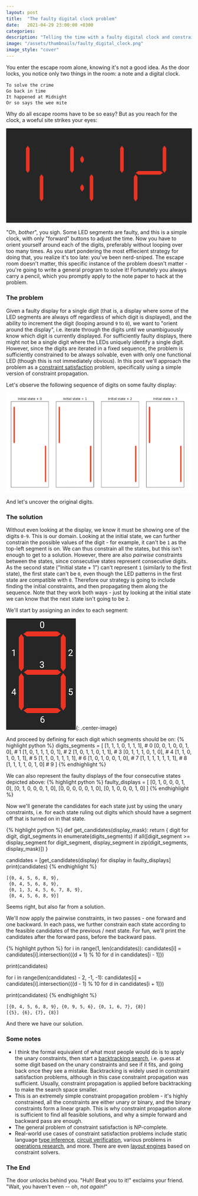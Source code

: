 ```yaml
---
layout: post
title:  "The faulty digital clock problem"
date:   2021-04-29 23:00:00 +0300
categories:
description: "Telling the time with a faulty digital clock and constraint propagation"
image: "/assets/thumbnails/faulty_digital_clock.png"
image_style: "cover"
---
```

You enter the escape room alone, knowing it's not a good idea. As the door locks, you notice only two things in the room: a note and a digital clock.
```
To solve the crime
Go back in time
It happened at Midnight
Or so says the wee mite
```
Why do all escape rooms have to be so easy? But as you reach for the clock, a woeful site strikes your eyes:

![Digital clock with some LED segments missing](/assets/faulty-digital-clock/really_faulty_digital_clock.png)

"Oh, _bother_", you sigh. Some LED segments are faulty, and this is a simple clock, with only "forward" buttons to adjust the time. Now you have to orient yourself around each of the digits, preferably without looping over too many times. As you start pondering the most effiecient strategy for doing that, you realize it's too late: you've been nerd-sniped. The escape room doesn't matter, this specific instance of the problem doesn't matter - you're going to write a general program to solve it! Fortunately you always carry a pencil, which you promptly apply to the note paper to hack at the problem.

### The problem
Given a faulty display for a single digit (that is, a display where some of the LED segments are always off regardless of which digit is displayed), and the ability to increment the digit (looping around `9` to `0`), we want to "orient around the display", i.e. iterate through the digits until we unambiguously know which digit is currently displayed. For sufficiently faulty displays, there might not be a single digit where the LEDs uniquely identify a single digit. However, since the digits are iterated in a fixed sequence, the problem is sufficiently constrained to be always solvable, even with only one functional LED (though this is not immediately obvious). In this post we'll approach the problem as a  [constraint satisfaction](https://en.wikipedia.org/wiki/Constraint_satisfaction) problem, specifically using a simple version of constraint propagation.

Let's observe the following sequence of digits on some faulty display:

![Visualization of several steps of single faulty display](/assets/faulty-digital-clock/faulty_display_steps.png)

And let's uncover the original digits.

### The solution
Without even looking at the display, we know it must be showing one of the digits `0-9`. This is our domain. Looking at the initial state, we can further constrain the possible values of the digit - for example, it can't be `1` as the top-left segment is on. We can thus constrain all the states, but this isn't enough to get to a solution. However, there are also _pairwise_ constraints between the states, since consecutive states represent consecutive digits. As the second state ("Initial state + 1") can't represent `1` (similarly to the first state), the first state can't be `0`, even though the LED patterns in the first state are compatible with `0`. Therefore our strategy is going to include finding the initial constraints, and then propagating them along the sequence. Note that they work both ways - just by looking at the initial state we can know that the next state isn't going to be `2`.

We'll start by assigning an index to each segment:

![LED segments with indices assigned to them](/assets/faulty-digital-clock/segment_indices.png){: .center-image}

And proceed by defining for each digit which segments should be on:
{% highlight python %}
digits_segments = [
    [1, 1, 1, 0, 1, 1, 1],  # 0
    [0, 0, 1, 0, 0, 1, 0],  # 1
    [1, 0, 1, 1, 1, 0, 1],  # 2
    [1, 0, 1, 1, 0, 1, 1],  # 3
    [0, 1, 1, 1, 0, 1, 0],  # 4
    [1, 1, 0, 1, 0, 1, 1],  # 5
    [1, 1, 0, 1, 1, 1, 1],  # 6
    [1, 0, 1, 0, 0, 1, 0],  # 7
    [1, 1, 1, 1, 1, 1, 1],  # 8
    [1, 1, 1, 1, 0, 1, 0]   # 9
]
{% endhighlight %}

We can also represent the faulty displays of the four consecutive states depicted above:
{% highlight python %}
faulty_displays = [
    [0, 1, 0, 0, 0, 1, 0],
    [0, 1, 0, 0, 0, 1, 0],
    [0, 0, 0, 0, 0, 1, 0],
    [0, 1, 0, 0, 0, 1, 0]
]
{% endhighlight %}


Now we'll generate the candidates for each state just by using the unary constraints, i.e. for each state ruling out digits which should have a segment off that is turned on in that state.

{% highlight python %}
def get_candidates(display_mask):
    return {
        digit for digit, digit_segments in enumerate(digits_segments)
        if all([digit_segment >= display_segment
                for digit_segment, display_segment
                in zip(digit_segments, display_mask)])
    }

candidates = [get_candidates(display) for display in faulty_displays]
print(candidates)
{% endhighlight %}

```
[{0, 4, 5, 6, 8, 9},
 {0, 4, 5, 6, 8, 9},
 {0, 1, 3, 4, 5, 6, 7, 8, 9},
 {0, 4, 5, 6, 8, 9}]
```

Seems right, but also far from a solution.

We'll now apply the pairwise constraints, in two passes - one forward and one backward. In each pass, we further constrain each state according to the feasible candidates of the previous / next state. For fun, we'll print the candidates after the forward pass, before the backward pass.

{% highlight python %}
for i in range(1, len(candidates)):
    candidates[i] = candidates[i].intersection({(d + 1) % 10
                                                for d in candidates[i - 1]})

print(candidates)

for i in range(len(candidates) - 2, -1, -1):
    candidates[i] = candidates[i].intersection({(d - 1) % 10
                                                for d in candidates[i + 1]})

print(candidates)
{% endhighlight %}
```
[{0, 4, 5, 6, 8, 9}, {0, 9, 5, 6}, {0, 1, 6, 7}, {8}]
[{5}, {6}, {7}, {8}]
```

And there we have our solution.

### Some notes
* I think the formal equivalent of what most people would do is to apply the unary constraints, then start a [backtracking search](https://en.wikipedia.org/wiki/Backtracking), i.e. guess at some digit based on the unary constraints and see if it fits, and going back once they see a mistake. Backtracking is widely used in constraint satisfaction problems, although in this case constraint propagation was sufficient. Usually, constraint propagation is applied before backtracking to make the search space smaller.
* This is an extremely simple constraint propagation problem - it's highly constrained, all the constraints are either unary or binary, and the binary constraints form a linear graph. This is why constraint propagation alone is sufficient to find all feasible solutions, and why a simple forward and backward pass are enough.
* The general problem of constraint satisfaction is NP-complete.
* Real-world use cases of constraint satisfaction problems include static language [type inference](https://en.wikipedia.org/wiki/Type_inference), [circuit verification](https://en.wikipedia.org/wiki/Functional_verification), various problems in [operations research](https://en.wikipedia.org/wiki/Operations_research), and more. There are even [layout engines](https://gss.github.io/) based on constraint solvers.

### The End
The door unlocks behind you. "Huh! Beat you to it!" exclaims your friend. "Wait, you haven't even -- oh, _not again!_"
